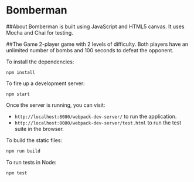 # Bomberman

##About
Bomberman is built using JavaScript and HTML5 canvas. 
It uses Mocha and Chai for testing.

##The Game
2-player game with 2 levels of difficulty. Both players have an unlimited number of bombs and 100 seconds to defeat the opponent.
 
To install the dependencies:

```
npm install
```

To fire up a development server:

```
npm start
```

Once the server is running, you can visit:

* `http://localhost:8080/webpack-dev-server/` to run the application.
* `http://localhost:8080/webpack-dev-server/test.html` to run the test suite in the browser.

To build the static files:

```js
npm run build
```


To run tests in Node:

```js
npm test
```
